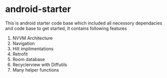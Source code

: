 # android-starter
This is android starter code base which included all necessory dependacies and code base to get started,
It contains following features
1. NVVM Architecture 
2. Navigation
3. Hilt implimentations 
4. Retrofit
5. Room database
6. Recyclerview with Diffutils
7. Many helper functions 

